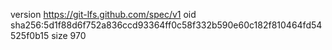 version https://git-lfs.github.com/spec/v1
oid sha256:5d1f88d6f752a836ccd93364ff0c58f332b590e60c182f810464fd54525f0b15
size 970
